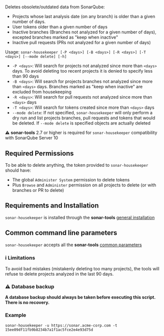 # <a name="sonar-housekeeper">

Deletes obsolete/outdated data from SonarQube:
- Projects whose last analysis date (on any branch) is older than a given number of days.
- User tokens older than a given number of days
- Inactive branches (Branches not analyzed for a given number of days), excepted branches marked as "keep when inactive"
- Inactive pull requests (PRs not analyzed for a given number of days)

Usage: `sonar-housekeeper [-P <days>] [-B <days>] [-R <days>] [-T <days>] [--mode delete] [-h]`

- `-P <days>`: Will search for projects not analyzed since more than `<days>` days.
To avoid deleting too recent projects it is denied to specify less than 90 days
- `-B <days>`: Will search for projects branches not analyzed since more than `<days>` days.
Branches marked as "keep when inactive" are excluded from housekeeping
- `-R <days>`: Will search for pull requests not analyzed since more than `<days>` days
- `-T <days>`: Will search for tokens created since more than `<days>` days
- `--mode delete`: If not specified, `sonar-housekeeper` will only perform a dry run and list projects
branches, pull requests and tokens that would be deleted.
If `--mode delete` is specified objects are actually deleted

:warning: **sonar-tools** 2.7 or higher is required for `sonar-housekeeper` compatibility with SonarQube Server 10

## Required Permissions

To be able to delete anything, the token provided to `sonar-housekeeper` should have:
- The global `Administer System` permission to delete tokens
- Plus `Browse` and `Administer` permission on all projects to delete (or with branches or PR to delete)

## Requirements and Installation

`sonar-housekeeper` is installed through the **sonar-tools** [general installation](../README.md#install)

## Common command line parameters

`sonar-housekeeper` accepts all the **sonar-tools** [common parameters](../README.md#common-params)

### :information_source: Limitations
To avoid bad mistakes (mistakenly deleting too many projects), the tools will refuse to delete projects analyzed in the last 90 days.

### :warning: Database backup
**A database backup should always be taken before executing this script. There is no recovery.**

### Example
```
sonar-housekeeper -u https://sonar.acme-corp.com -t 15ee09df11fb9b8234b7a1f1ac5fce2e4e93d75d
```
